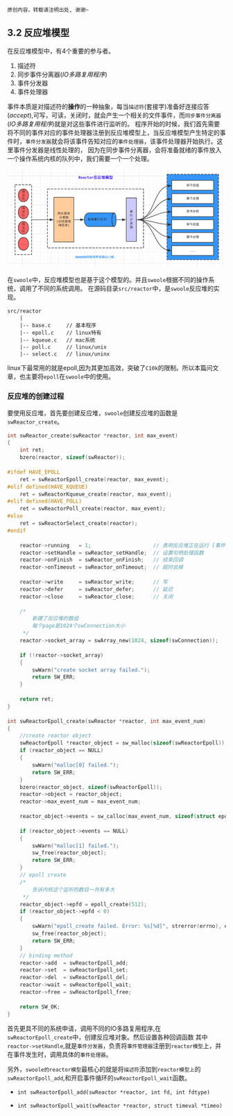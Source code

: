 ```
原创内容，转载请注明出处, 谢谢~
```

## 3.2 反应堆模型

在反应堆模型中，有4个重要的参与者。

1. 描述符
2. 同步事件分离器(*IO多路复用程序*)
3. 事件分发器
4. 事件处理器

事件本质是对描述符的**操作**的一种抽象，每当`描述符`(套接字)准备好连接应答(*accept*),可写，可读，关闭时，就会产生一个相关的文件事件，而`同步事件分离器`(*IO多路复用程序*)就是对这些事件进行监听的。
程序开始的时候，我们首先需要将不同的事件对应的事件处理器注册到反应堆模型上，当反应堆模型产生特定的事件时，`事件分发器`就会将该事件告知对应的`事件处理器`，该事件处理器开始执行。这里事件分发器是线性处理的，
因为在同步事件分离器，会将准备就绪的事件放入一个操作系统内核的队列中，我们需要一个一个处理。

![反应堆模型](../img/03/reactor.png)

在`swoole`中，反应堆模型也是基于这个模型的。并且`swoole`根据不同的操作系统，调用了不同的系统调用。
在源码目录`src/reactor`中，是`swoole`反应堆的实现。

~~~
src/reactor
    |
    |-- base.c     // 基本程序 
    |-- epoll.c    // linux特有
    |-- kqueue.c   // mac系统
    |-- poll.c     // linux/unix
    |-- select.c   // linux/uninx 
~~~

linux下最常用的就是epoll,因为其更加高效，突破了`C10k`的限制。所以本篇问文章，也主要将`epoll`在`swoole`中的使用。

### 反应堆的创建过程

要使用反应堆，首先要创建反应堆，`swoole`创建反应堆的函数是`swReactor_create`。
~~~c
int swReactor_create(swReactor *reactor, int max_event)
{
    int ret;
    bzero(reactor, sizeof(swReactor));

#ifdef HAVE_EPOLL
    ret = swReactorEpoll_create(reactor, max_event);
#elif defined(HAVE_KQUEUE)
    ret = swReactorKqueue_create(reactor, max_event);
#elif defined(HAVE_POLL)
    ret = swReactorPoll_create(reactor, max_event);
#else
    ret = swReactorSelect_create(reactor);
#endif

    reactor->running   = 1;                    // 表明反应堆正在运行 [事件循环一直进行]
    reactor->setHandle = swReactor_setHandle;  // 设置句柄处理函数
    reactor->onFinish  = swReactor_onFinish;   // 结束回调
    reactor->onTimeout = swReactor_onTimeout;  // 超时会掉

    reactor->write     = swReactor_write;      // 写
    reactor->defer     = swReactor_defer;      // 延迟
    reactor->close     = swReactor_close;      // 关闭
   
    /*
        新建了反应堆的数组
        每个page是1024个swConnection大小
     */
    reactor->socket_array = swArray_new(1024, sizeof(swConnection));
    
    if (!reactor->socket_array)
    {
        swWarn("create socket array failed.");
        return SW_ERR;
    }

    return ret;
}

int swReactorEpoll_create(swReactor *reactor, int max_event_num)
{
    //create reactor object
    swReactorEpoll *reactor_object = sw_malloc(sizeof(swReactorEpoll));
    if (reactor_object == NULL)
    {
        swWarn("malloc[0] failed.");
        return SW_ERR;
    }
    bzero(reactor_object, sizeof(swReactorEpoll));
    reactor->object = reactor_object;
    reactor->max_event_num = max_event_num;

    reactor_object->events = sw_calloc(max_event_num, sizeof(struct epoll_event));

    if (reactor_object->events == NULL)
    {
        swWarn("malloc[1] failed.");
        sw_free(reactor_object);
        return SW_ERR;
    }
    // epoll create
    /*
        告诉内核这个监听的数目一共有多大
     */
    reactor_object->epfd = epoll_create(512);
    if (reactor_object->epfd < 0)
    {
        swWarn("epoll_create failed. Error: %s[%d]", strerror(errno), errno);
        sw_free(reactor_object);
        return SW_ERR;
    }
    // binding method
    reactor->add  = swReactorEpoll_add;
    reactor->set  = swReactorEpoll_set;
    reactor->del  = swReactorEpoll_del;
    reactor->wait = swReactorEpoll_wait;
    reactor->free = swReactorEpoll_free;

    return SW_OK;
}
~~~

首先更具不同的系统申请，调用不同的IO多路复用程序,在`swReactorEpoll_create`中，创建反应堆对象。然后设置各种回调函数
其中`reactor->setHandle`,就是`事件分发器`，负责将`事件管理器`注册到`reactor模型`上，并在事件发生时，调用具体的`事件处理器`。

另外，`swoole的reactor模型`最核心的就是将`描述符`添加到`reactor模型上`的`swReactorEpoll_add`,和开启事件循环的`swReactorEpoll_wait`函数。

* `int swReactorEpoll_add(swReactor *reactor, int fd, int fdtype)`



* `int swReactorEpoll_wait(swReactor *reactor, struct timeval *timeo)`